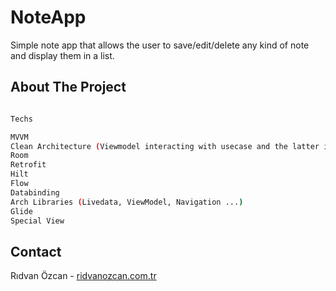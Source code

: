 # NoteApp
Simple note app that allows the user to save/edit/delete any kind of note and display them in a list.

## About The Project

```sh

Techs

MVVM 
Clean Architecture (Viewmodel interacting with usecase and the latter interacting with local db)
Room
Retrofit
Hilt
Flow
Databinding
Arch Libraries (Livedata, ViewModel, Navigation ...)
Glide
Special View
 ```
 
## Contact

Rıdvan Özcan - [ridvanozcan.com.tr](https://ridvanozcan.com.tr)
